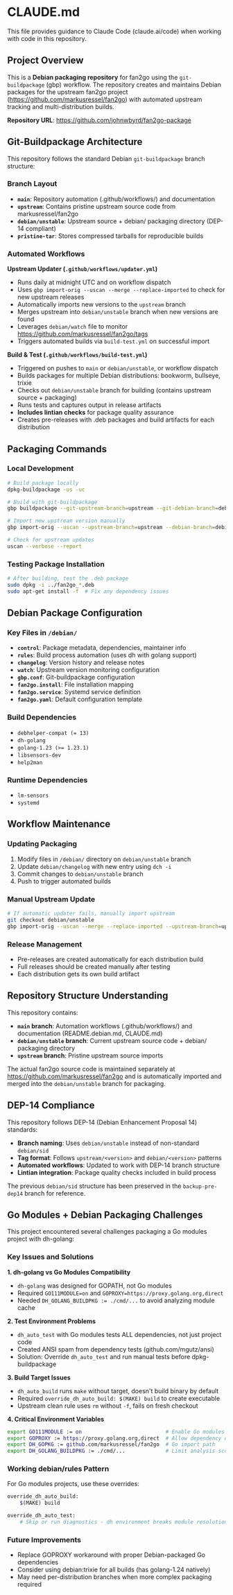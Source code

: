 # CLAUDE.md

This file provides guidance to Claude Code (claude.ai/code) when working with code in this repository.

## Project Overview

This is a **Debian packaging repository** for fan2go using the `git-buildpackage` (gbp) workflow. The repository creates and maintains Debian packages for the upstream fan2go project (https://github.com/markusressel/fan2go) with automated upstream tracking and multi-distribution builds.

**Repository URL**: https://github.com/johnwbyrd/fan2go-package

## Git-Buildpackage Architecture

This repository follows the standard Debian `git-buildpackage` branch structure:

### Branch Layout
- **`main`**: Repository automation (.github/workflows/) and documentation
- **`upstream`**: Contains pristine upstream source code from markusressel/fan2go
- **`debian/unstable`**: Upstream source + debian/ packaging directory (DEP-14 compliant)
- **`pristine-tar`**: Stores compressed tarballs for reproducible builds

### Automated Workflows

**Upstream Updater (`.github/workflows/updater.yml`)**
- Runs daily at midnight UTC and on workflow dispatch
- Uses `gbp import-orig --uscan --merge --replace-imported` to check for new upstream releases
- Automatically imports new versions to the `upstream` branch
- Merges upstream into `debian/unstable` branch when new versions are found
- Leverages `debian/watch` file to monitor https://github.com/markusressel/fan2go/tags
- Triggers automated builds via `build-test.yml` on successful import

**Build & Test (`.github/workflows/build-test.yml`)**
- Triggered on pushes to `main` or `debian/unstable`, or workflow dispatch
- Builds packages for multiple Debian distributions: bookworm, bullseye, trixie
- Checks out `debian/unstable` branch for building (contains upstream source + packaging)
- Runs tests and captures output in release artifacts
- **Includes lintian checks** for package quality assurance
- Creates pre-releases with .deb packages and build artifacts for each distribution

## Packaging Commands

### Local Development
```bash
# Build package locally
dpkg-buildpackage -us -uc

# Build with git-buildpackage
gbp buildpackage --git-upstream-branch=upstream --git-debian-branch=debian/unstable

# Import new upstream version manually
gbp import-orig --uscan --upstream-branch=upstream --debian-branch=debian/unstable --pristine-tar

# Check for upstream updates
uscan --verbose --report
```

### Testing Package Installation
```bash
# After building, test the .deb package
sudo dpkg -i ../fan2go_*.deb
sudo apt-get install -f  # Fix any dependency issues
```

## Debian Package Configuration

### Key Files in `/debian/`
- **`control`**: Package metadata, dependencies, maintainer info
- **`rules`**: Build process automation (uses dh with golang support)
- **`changelog`**: Version history and release notes
- **`watch`**: Upstream version monitoring configuration
- **`gbp.conf`**: Git-buildpackage configuration
- **`fan2go.install`**: File installation mapping
- **`fan2go.service`**: Systemd service definition
- **`fan2go.yaml`**: Default configuration template

### Build Dependencies
- `debhelper-compat (= 13)`
- `dh-golang`
- `golang-1.23 (>= 1.23.1)`
- `libsensors-dev`
- `help2man`

### Runtime Dependencies
- `lm-sensors`
- `systemd`

## Workflow Maintenance

### Updating Packaging
1. Modify files in `/debian/` directory on `debian/unstable` branch
2. Update `debian/changelog` with new entry using `dch -i`
3. Commit changes to `debian/unstable` branch
4. Push to trigger automated builds

### Manual Upstream Update
```bash
# If automatic updater fails, manually import upstream
git checkout debian/unstable
gbp import-orig --uscan --merge --replace-imported --upstream-branch=upstream --debian-branch=debian/unstable --pristine-tar --no-interactive
```

### Release Management
- Pre-releases are created automatically for each distribution build
- Full releases should be created manually after testing
- Each distribution gets its own build artifact

## Repository Structure Understanding

This repository contains:
- **`main` branch**: Automation workflows (.github/workflows/) and documentation (README.debian.md, CLAUDE.md)
- **`debian/unstable` branch**: Current upstream source code + debian/ packaging directory
- **`upstream` branch**: Pristine upstream source imports

The actual fan2go source code is maintained separately at https://github.com/markusressel/fan2go and is automatically imported and merged into the `debian/unstable` branch for packaging.

## DEP-14 Compliance

This repository follows DEP-14 (Debian Enhancement Proposal 14) standards:

- **Branch naming**: Uses `debian/unstable` instead of non-standard `debian/sid`
- **Tag format**: Follows `upstream/<version>` and `debian/<version>` patterns  
- **Automated workflows**: Updated to work with DEP-14 branch structure
- **Lintian integration**: Package quality checks included in build process

The previous `debian/sid` structure has been preserved in the `backup-pre-dep14` branch for reference.

## Go Modules + Debian Packaging Challenges

This project encountered several challenges packaging a Go modules project with dh-golang:

### Key Issues and Solutions

**1. dh-golang vs Go Modules Compatibility**
- `dh-golang` was designed for GOPATH, not Go modules
- Required `GO111MODULE=on` and `GOPROXY=https://proxy.golang.org,direct`
- Needed `DH_GOLANG_BUILDPKG := ./cmd/...` to avoid analyzing module cache

**2. Test Environment Problems**
- `dh_auto_test` with Go modules tests ALL dependencies, not just project code
- Created ANSI spam from dependency tests (github.com/mgutz/ansi)
- Solution: Override `dh_auto_test` and run manual tests before dpkg-buildpackage

**3. Build Target Issues**
- `dh_auto_build` runs `make` without target, doesn't build binary by default
- Required `override_dh_auto_build: $(MAKE) build` to create executable
- Upstream clean rule uses `rm` without `-f`, fails on fresh checkout

**4. Critical Environment Variables**
```bash
export GO111MODULE := on                           # Enable Go modules  
export GOPROXY := https://proxy.golang.org,direct  # Allow dependency downloads
export DH_GOPKG := github.com/markusressel/fan2go  # Go import path
export DH_GOLANG_BUILDPKG := ./cmd/...             # Limit analysis scope
```

### Working debian/rules Pattern

For Go modules projects, use these overrides:
```bash
override_dh_auto_build:
	$(MAKE) build

override_dh_auto_test:
	# Skip or run diagnostics - dh environment breaks module resolution
```

### Future Improvements

- Replace GOPROXY workaround with proper Debian-packaged Go dependencies
- Consider using debian:trixie for all builds (has golang-1.24 natively)
- May need per-distribution branches when more complex packaging required